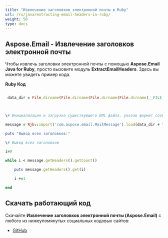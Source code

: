 ```yaml
---
title: "Извлечение заголовков электронной почты в Ruby"
url: /ru/java/extracting-email-headers-in-ruby/
weight: 50
type: docs
---
```


## **Aspose.Email - Извлечение заголовков электронной почты**
Чтобы извлечь заголовки электронной почты с помощью **Aspose.Email Java for Ruby**, просто вызовите модуль **ExtractEmailHeaders**. Здесь вы можете увидеть пример кода.

**Ruby Код**

``` ruby

 data_dir = File.dirname(File.dirname(File.dirname(File.dirname(__FILE__)))) + '/data/'



\# Инициализация и загрузка существующего EML файла, указав формат сообщения

message = Rjb::import('com.aspose.email.MailMessage').load(data_dir + "Message.eml")

puts "Вывод всех заголовков:"

\# Вывод всех заголовков

i=0

while i < message.getHeaders().getCount()

    puts message.getHeaders().get(i)

    i +=1

end 

```
## **Скачать работающий код**
Скачайте **Извлечение заголовков электронной почты (Aspose.Email)** с любого из нижеупомянутых социальных кодовых сайтов:

- [GitHub](https://github.com/aspose-email/Aspose.Email-for-Java/blob/master/Plugins/Aspose_Email_Java_for_Ruby/lib/asposeemailjava/Email/extractemailheaders.rb)
